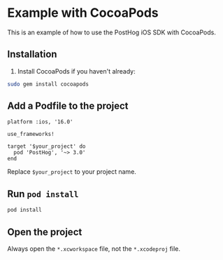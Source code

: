 # Example with CocoaPods

This is an example of how to use the PostHog iOS SDK with CocoaPods.

## Installation

1. Install CocoaPods if you haven't already:

<!-- https://cocoapods.org/#install -->

```bash
sudo gem install cocoapods
```

## Add a Podfile to the project

<!-- https://guides.cocoapods.org/using/using-cocoapods.html#installation -->

```text
platform :ios, '16.0'

use_frameworks!

target '$your_project' do
  pod 'PostHog', '~> 3.0'
end
```

Replace `$your_project` to your project name.

## Run `pod install`

```bash
pod install
```

## Open the project

Always open the `*.xcworkspace` file, not the `*.xcodeproj` file.
